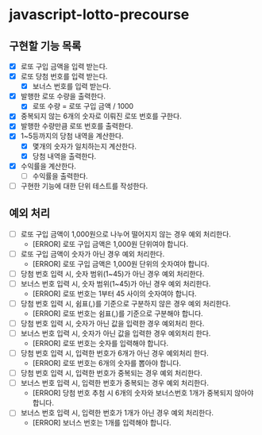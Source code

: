 # javascript-lotto-precourse

## 구현할 기능 목록

- [x] 로또 구입 금액을 입력 받는다.
- [x] 로또 당첨 번호를 입력 받는다.
  - [x] 보너스 번호를 입력 받는다.
- [x] 발행한 로또 수량을 출력한다.
  - [x] 로또 수량 = 로또 구입 금액 / 1000
- [x] 중복되지 않는 6개의 숫자로 이뤄진 로또 번호를 구한다.
- [x] 발행한 수량만큼 로또 번호를 출력한다.
- [x] 1~5등까지의 당첨 내역을 계산한다.
  - [x] 몇개의 숫자가 일치하는지 계산한다.
  - [x] 당첨 내역을 출력한다.
- [x] 수익률을 계산한다.
  - [ ] 수익률을 출력한다.
- [ ] 구현한 기능에 대한 단위 테스트를 작성한다.

## 예외 처리

- [ ] 로또 구입 금액이 1,000원으로 나누어 떨어지지 않는 경우 예외 처리한다.
  - [ERROR] 로또 구입 금액은 1,000원 단위여야 합니다.
- [ ] 로또 구입 금액이 숫자가 아닌 경우 예외 처리한다.
  - [ERROR] 로또 구입 금액은 1,000원 단위의 숫자여야 합니다.
- [ ] 당첨 번호 입력 시, 숫자 범위(1~45)가 아닌 경우 예외 처리한다.
- [ ] 보너스 번호 입력 시, 숫자 범위(1~45)가 아닌 경우 예외 처리한다.
  - [ERROR] 로또 번호는 1부터 45 사이의 숫자여야 합니다.
- [ ] 당첨 번호 입력 시, 쉼표(,)를 기준으로 구분하지 않은 경우 예외 처리한다.
  - [ERROR] 로또 번호는 쉼표(,)를 기준으로 구분해야 합니다.
- [ ] 당첨 번호 입력 시, 숫자가 아닌 값을 입력한 경우 예외처리 한다.
- [ ] 보너스 번호 입력 시, 숫자가 아닌 값을 입력한 경우 예외처리 한다.
  - [ERROR] 로또 번호는 숫자를 입력해야 합니다.
- [ ] 당첨 번호 입력 시, 입력한 번호가 6개가 아닌 경우 예외처리 한다.
  - [ERROR] 로또 번호는 6개의 숫자를 뽑아야 합니다.
- [ ] 당첨 번호 입력 시, 입력한 번호가 중복되는 경우 예외 처리한다.
- [ ] 보너스 번호 입력 시, 입력한 번호가 중복되는 경우 예외 처리한다.
  - [ERROR] 당첨 번호 추첨 시 6개의 숫자와 보너스번호 1개가 중복되지 않아야 합니다.
- [ ] 보너스 번호 입력 시, 입력한 번호가 1개가 아닌 경우 예외 처리한다.
  - [ERROR] 보너스 번호는 1개를 입력해야 합니다.
